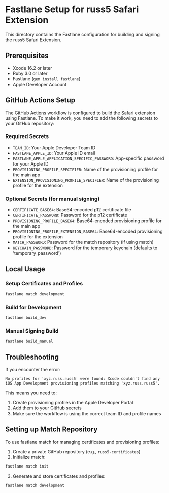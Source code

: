 # Fastlane Setup for russ5 Safari Extension

This directory contains the Fastlane configuration for building and signing the russ5 Safari Extension.

## Prerequisites

- Xcode 16.2 or later
- Ruby 3.0 or later
- Fastlane (`gem install fastlane`)
- Apple Developer Account

## GitHub Actions Setup

The GitHub Actions workflow is configured to build the Safari extension using Fastlane. To make it work, you need to add the following secrets to your GitHub repository:

### Required Secrets

- `TEAM_ID`: Your Apple Developer Team ID
- `FASTLANE_APPLE_ID`: Your Apple ID email
- `FASTLANE_APPLE_APPLICATION_SPECIFIC_PASSWORD`: App-specific password for your Apple ID
- `PROVISIONING_PROFILE_SPECIFIER`: Name of the provisioning profile for the main app
- `EXTENSION_PROVISIONING_PROFILE_SPECIFIER`: Name of the provisioning profile for the extension

### Optional Secrets (for manual signing)

- `CERTIFICATE_BASE64`: Base64-encoded p12 certificate file
- `CERTIFICATE_PASSWORD`: Password for the p12 certificate
- `PROVISIONING_PROFILE_BASE64`: Base64-encoded provisioning profile for the main app
- `PROVISIONING_PROFILE_EXTENSION_BASE64`: Base64-encoded provisioning profile for the extension
- `MATCH_PASSWORD`: Password for the match repository (if using match)
- `KEYCHAIN_PASSWORD`: Password for the temporary keychain (defaults to 'temporary_password')

## Local Usage

### Setup Certificates and Profiles

```bash
fastlane match development
```

### Build for Development

```bash
fastlane build_dev
```

### Manual Signing Build

```bash
fastlane build_manual
```

## Troubleshooting

If you encounter the error:

```
No profiles for 'xyz.russ.russ5' were found: Xcode couldn't find any iOS App Development provisioning profiles matching 'xyz.russ.russ5'.
```

This means you need to:

1. Create provisioning profiles in the Apple Developer Portal
2. Add them to your GitHub secrets
3. Make sure the workflow is using the correct team ID and profile names

## Setting up Match Repository

To use fastlane match for managing certificates and provisioning profiles:

1. Create a private GitHub repository (e.g., `russ5-certificates`)
2. Initialize match:

```bash
fastlane match init
```

3. Generate and store certificates and profiles:

```bash
fastlane match development
```